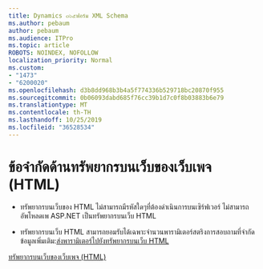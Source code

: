 ```yaml
---
title: Dynamics ๓๖๕ฟอร์ม XML Schema
ms.author: pebaum
author: pebaum
ms.audience: ITPro
ms.topic: article
ROBOTS: NOINDEX, NOFOLLOW
localization_priority: Normal
ms.custom:
- "1473"
- "6200020"
ms.openlocfilehash: d3b8dd968b3b4a5f774336b529718bc20870f955
ms.sourcegitcommit: 0b06093dabd685f76cc39b1d7c0f8b03883b6e79
ms.translationtype: MT
ms.contentlocale: th-TH
ms.lasthandoff: 10/25/2019
ms.locfileid: "36528534"
---
```

# <a name="webpage-html-web-resources-limitations"></a>ข้อจำกัดด้านทรัพยากรบนเว็บของเว็บเพจ (HTML)

* ทรัพยากรบนเว็บของ HTML ไม่สามารถมีรหัสใดๆที่ต้องดำเนินการบนเซิร์ฟเวอร์ ไม่สามารถอัพโหลดเพ ASP.NET เป็นทรัพยากรบนเว็บ HTML

* ทรัพยากรบนเว็บ HTML สามารถยอมรับได้เฉพาะจำนวนพารามิเตอร์สตริงการสอบถามที่จำกัด ข้อมูลเพิ่มเติม:[ส่งพารามิเตอร์ไปยังทรัพยากรบนเว็บ HTML](https://docs.microsoft.com/dynamics365/customer-engagement/developer/webpage-html-web-resources#BKMK_PassingParametersToWebResources)

[ทรัพยากรบนเว็บของเว็บเพจ (HTML)](https://docs.microsoft.com/dynamics365/customer-engagement/developer/webpage-html-web-resources)
